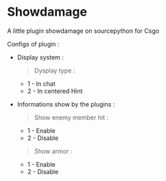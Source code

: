 # Showdamage
A little plugin showdamage on sourcepython for Csgo

Configs of plugin :

- Display system : 

  >Dysplay type :
  
    - 1 - In chat
    - 2 - In centered Hint
  
- Informations show by the plugins :


  >Show enemy member hit :
  
    - 1 - Enable
    - 2 - Disable
    
  >Show armor :
  
    - 1 - Enable
    - 2 - Disable
